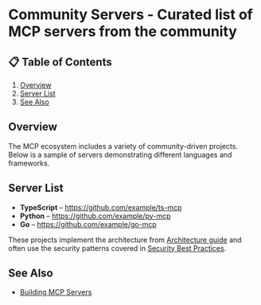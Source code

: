 # Community Servers - Curated list of MCP servers from the community

## 📋 Table of Contents
1. [Overview](#overview)
2. [Server List](#server-list)
3. [See Also](#see-also)

## Overview
The MCP ecosystem includes a variety of community-driven projects. Below is a
sample of servers demonstrating different languages and frameworks.

## Server List
- **TypeScript** – <https://github.com/example/ts-mcp>
- **Python** – <https://github.com/example/py-mcp>
- **Go** – <https://github.com/example/go-mcp>

These projects implement the architecture from [Architecture guide](architecture.md)
and often use the security patterns covered in [Security Best Practices](security.md).

## See Also
- [Building MCP Servers](building-servers.md)
